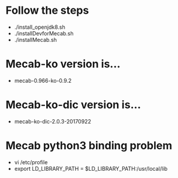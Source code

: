# Follow the steps
- ./install_openjdk8.sh
- ./installDevforMecab.sh
- ./installMecab.sh

# Mecab-ko version is...
- mecab-0.966-ko-0.9.2

# Mecab-ko-dic version is...
- mecab-ko-dic-2.0.3-20170922

# Mecab python3 binding problem
- vi /etc/profile
- export LD_LIBRARY_PATH = $LD_LIBRARY_PATH:/usr/local/lib

